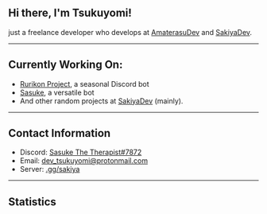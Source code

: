 ## Hi there, I'm Tsukuyomi!

just a freelance developer who develops at [AmaterasuDev](https://github.com/AmaterasuDev) and [SakiyaDev](https://github.com/SakiyaDev).

_____

## Currently Working On:

- [Rurikon Project](https://github.com/SakiyaDev/rurikon-project), a seasonal Discord bot
- [Sasuke](https://discordservices.net/bot/707644970848354374), a versatile bot
- And other random projects at [SakiyaDev](https://github.com/SakiyaDev) (mainly).

_____

## Contact Information

- Discord: [Sasuke The Therapist#7872](https://discord.com/users/716466779836383243)
- Email: [dev_tsukuyomi@protonmail.com](mailto:dev_tsukuyomi@protonmail.com)
- Server: [.gg/sakiya](https://discord.gg/sakiya)

_____

## Statistics

<p align="left"><img href="https://github.com/username/github-stats/blob/master/generated/overview.svg"><p>
<p align="right"><img href="https://github.com/username/github-stats/blob/master/generated/languages.svg"><p>
